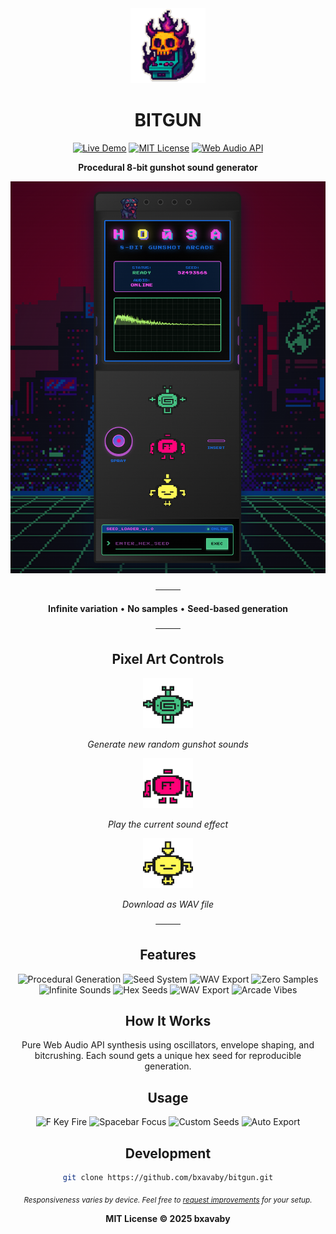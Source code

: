 <div align="center">

<img src="assets/stickers/oc.png" alt="BITGUN" width="120">

# BITGUN

[![Live Demo](https://img.shields.io/badge/LIVE_DEMO-1a1a1a?style=for-the-badge&logoColor=44c183&logo=github)](https://bxavaby.github.io/bitgun)
[![MIT License](https://img.shields.io/badge/MIT-ff0077?style=for-the-badge)](LICENSE)
[![Web Audio API](https://img.shields.io/badge/Web_Audio-44c183?style=for-the-badge&logoColor=1a1a1a)](https://developer.mozilla.org/en-US/docs/Web/API/Web_Audio_API)

**Procedural 8-bit gunshot sound generator**

<img src="assets/8bgss.png" alt="BITGUN Interface" width="600">

────

**Infinite variation** • **No samples** • **Seed-based generation**

────

## Pixel Art Controls

<div align="center">

<img src="assets/gpbs.png" alt="Generate Button" width="80">

*Generate new random gunshot sounds*

<img src="assets/rbgs.png" alt="Fire Button" width="80">

*Play the current sound effect*

<img src="assets/eabs.png" alt="Export Button" width="80">

*Download as WAV file*

</div>

────

## Features

![Procedural Generation](https://img.shields.io/badge/Procedural_Generation-1a1a1a?style=for-the-badge&logoColor=44c183)
![Seed System](https://img.shields.io/badge/Seed_System-1a1a1a?style=for-the-badge&logoColor=44c183)
![WAV Export](https://img.shields.io/badge/WAV_Export-1a1a1a?style=for-the-badge&logoColor=44c183)
![Zero Samples](https://img.shields.io/badge/Zero_Samples-1a1a1a?style=for-the-badge&logoColor=44c183)
![Infinite Sounds](https://img.shields.io/badge/Infinite_Sounds-1a1a1a?style=for-the-badge&logoColor=44c183)
![Hex Seeds](https://img.shields.io/badge/Hex_Seeds-1a1a1a?style=for-the-badge&logoColor=44c183)
![WAV Export](https://img.shields.io/badge/WAV_Export-1a1a1a?style=for-the-badge&logoColor=44c183)
![Arcade Vibes](https://img.shields.io/badge/Arcade_Vibes-1a1a1a?style=for-the-badge&logoColor=44c183)

## How It Works

Pure Web Audio API synthesis using oscillators, envelope shaping, and bitcrushing. Each sound gets a unique hex seed for reproducible generation.

## Usage

![F Key Fire](https://img.shields.io/badge/F_Key-Fire-ff0077?style=for-the-badge)
![Spacebar Focus](https://img.shields.io/badge/Spacebar-Focus_Input-ff0077?style=for-the-badge)
![Custom Seeds](https://img.shields.io/badge/Terminal-Custom_Seeds-ff0077?style=for-the-badge)
![Auto Export](https://img.shields.io/badge/Export-Includes_Seed-ff0077?style=for-the-badge)


## Development

```bash
git clone https://github.com/bxavaby/bitgun.git
```

<sub>*Responsiveness varies by device. Feel free to [request improvements](https://github.com/bxavaby/bitgun/issues) for your setup.*</sub>

**MIT License © 2025 bxavaby**

</div>
